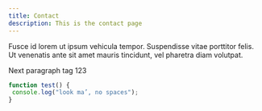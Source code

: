 ```yaml
---
title: Contact
description: This is the contact page
---
```


<p>Fusce id lorem ut ipsum vehicula tempor. Suspendisse vitae porttitor felis. Ut venenatis ante sit amet mauris tincidunt, vel pharetra diam volutpat.</p>
<p>Next paragraph tag 123</p>

```javascript
function test() {
 console.log("look ma’, no spaces");
}
```

